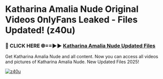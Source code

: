 # Katharina Amalia Nude Original Videos 0nlyFans Leaked - Files Updated! (z40u)

<h3>🔴 CLICK HERE 🌐==►► <a href="https://tinyurl.com/yrmya6cz" rel="nofollow">Katharina Amalia Nude Updated Files</a></h3>

Get Katharina Amalia Nude and all content. Now you can access all videos and pictures of Katharina Amalia Nude. New Updated Files 2025!

[![z40u](https://i.imgur.com/FMdXYCs.gif)](https://tinyurl.com/yrmya6cz)
